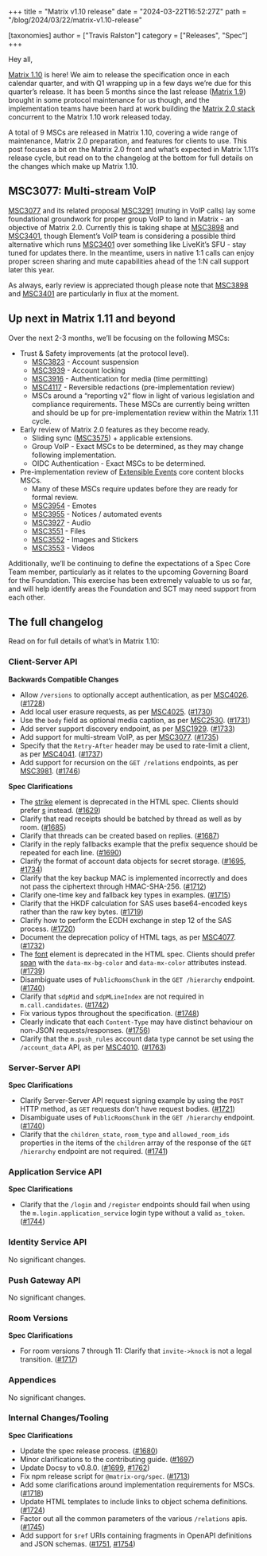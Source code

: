 +++
title = "Matrix v1.10 release"
date = "2024-03-22T16:52:27Z"
path = "/blog/2024/03/22/matrix-v1.10-release"

[taxonomies]
author = ["Travis Ralston"]
category = ["Releases", "Spec"]
+++


Hey all,

[Matrix 1.10](https://spec.matrix.org/v1.10/) is here! We aim to release the specification once in each calendar quarter, and with Q1 wrapping up in a few days we’re due for this quarter’s release. It has been 5 months since the last release ([Matrix 1.9](https://matrix.org/blog/2023/11/29/matrix-v1.9-release/)) brought in some protocol maintenance for us though, and the implementation teams have been hard at work building the [Matrix 2.0 stack](https://matrix.org/blog/2023/09/matrix-2-0/) concurrent to the Matrix 1.10 work released today.

A total of 9 MSCs are released in Matrix 1.10, covering a wide range of maintenance, Matrix 2.0 preparation, and features for clients to use. This post focuses a bit on the Matrix 2.0 front and what’s expected in Matrix 1.11’s release cycle, but read on to the changelog at the bottom for full details on the changes which make up Matrix 1.10.


## MSC3077: Multi-stream VoIP

[MSC3077](https://github.com/matrix-org/matrix-spec-proposals/blob/main/proposals/3077-multi-stream-voip.md) and its related proposal [MSC3291](https://github.com/matrix-org/matrix-spec-proposals/blob/main/proposals/3291-muting.md) (muting in VoIP calls) lay some foundational groundwork for proper group VoIP to land in Matrix - an objective of Matrix 2.0. Currently this is taking shape at [MSC3898](https://github.com/matrix-org/matrix-spec-proposals/pull/3898) and [MSC3401](https://github.com/matrix-org/matrix-spec-proposals/pull/3401), though Element’s VoIP team is considering a possible third alternative which runs [MSC3401](https://github.com/matrix-org/matrix-spec-proposals/pull/3401) over something like LiveKit’s SFU - stay tuned for updates there. In the meantime, users in native 1:1 calls can enjoy proper screen sharing and mute capabilities ahead of the 1:N call support later this year.

As always, early review is appreciated though please note that [MSC3898](https://github.com/matrix-org/matrix-spec-proposals/pull/3898) and [MSC3401](https://github.com/matrix-org/matrix-spec-proposals/pull/3401) are particularly in flux at the moment.


## Up next in Matrix 1.11 and beyond

Over the next 2-3 months, we’ll be focusing on the following MSCs:



* Trust & Safety improvements (at the protocol level).
    * [MSC3823](https://github.com/matrix-org/matrix-spec-proposals/issues/3823) - Account suspension
    * [MSC3939](https://github.com/matrix-org/matrix-spec-proposals/issues/3939) - Account locking
    * [MSC3916](https://github.com/matrix-org/matrix-spec-proposals/issues/3916) - Authentication for media (time permitting)
    * [MSC4117](https://github.com/matrix-org/matrix-spec-proposals/issues/4117) - Reversible redactions (pre-implementation review)
    * MSCs around a “reporting v2” flow in light of various legislation and compliance requirements. These MSCs are currently being written and should be up for pre-implementation review within the Matrix 1.11 cycle.
* Early review of Matrix 2.0 features as they become ready.
    * Sliding sync ([MSC3575](https://github.com/matrix-org/matrix-spec-proposals/pull/3575)) + applicable extensions.
    * Group VoIP - Exact MSCs to be determined, as they may change following implementation.
    * OIDC Authentication - Exact MSCs to be determined.
* Pre-implementation review of [Extensible Events](https://github.com/matrix-org/matrix-spec-proposals/blob/main/proposals/1767-extensible-events.md) core content blocks MSCs.
    * Many of these MSCs require updates before they are ready for formal review.
    * [MSC3954](https://github.com/matrix-org/matrix-doc/pull/3954) - Emotes
    * [MSC3955](https://github.com/matrix-org/matrix-doc/pull/3955) - Notices / automated events
    * [MSC3927](https://github.com/matrix-org/matrix-doc/pull/3927) - Audio
    * [MSC3551](https://github.com/matrix-org/matrix-doc/pull/3551) - Files
    * [MSC3552](https://github.com/matrix-org/matrix-doc/pull/3552) - Images and Stickers
    * [MSC3553](https://github.com/matrix-org/matrix-doc/pull/3553) - Videos

Additionally, we’ll be continuing to define the expectations of a Spec Core Team member, particularly as it relates to the upcoming Governing Board for the Foundation. This exercise has been extremely valuable to us so far, and will help identify areas the Foundation and SCT may need support from each other.


## The full changelog

Read on for full details of what’s in Matrix 1.10:

### Client-Server API

**Backwards Compatible Changes**

- Allow `/versions` to optionally accept authentication, as per [MSC4026](https://github.com/matrix-org/matrix-spec-proposals/pull/4026). ([#1728](https://github.com/matrix-org/matrix-spec/issues/1728))
- Add local user erasure requests, as per [MSC4025](https://github.com/matrix-org/matrix-spec-proposals/pull/4025). ([#1730](https://github.com/matrix-org/matrix-spec/issues/1730))
- Use the `body` field as optional media caption, as per [MSC2530](https://github.com/matrix-org/matrix-spec-proposals/pull/2530). ([#1731](https://github.com/matrix-org/matrix-spec/issues/1731))
- Add server support discovery endpoint, as per [MSC1929](https://github.com/matrix-org/matrix-spec-proposals/pull/1929). ([#1733](https://github.com/matrix-org/matrix-spec/issues/1733))
- Add support for multi-stream VoIP, as per [MSC3077](https://github.com/matrix-org/matrix-spec-proposals/pull/3077). ([#1735](https://github.com/matrix-org/matrix-spec/issues/1735))
- Specify that the `Retry-After` header may be used to rate-limit a client, as per [MSC4041](https://github.com/matrix-org/matrix-spec-proposals/pull/4041). ([#1737](https://github.com/matrix-org/matrix-spec/issues/1737))
- Add support for recursion on the `GET /relations` endpoints, as per [MSC3981](https://github.com/matrix-org/matrix-spec-proposals/pull/3981). ([#1746](https://github.com/matrix-org/matrix-spec/issues/1746))

**Spec Clarifications**

- The [strike](https://developer.mozilla.org/en-US/docs/Web/HTML/Element/strike) element is deprecated in the HTML spec. Clients should prefer [s](https://developer.mozilla.org/en-US/docs/Web/HTML/Element/s) instead. ([#1629](https://github.com/matrix-org/matrix-spec/issues/1629))
- Clarify that read receipts should be batched by thread as well as by room. ([#1685](https://github.com/matrix-org/matrix-spec/issues/1685))
- Clarify that threads can be created based on replies. ([#1687](https://github.com/matrix-org/matrix-spec/issues/1687))
- Clarify in the reply fallbacks example that the prefix sequence should be repeated for each line. ([#1690](https://github.com/matrix-org/matrix-spec/issues/1690))
- Clarify the format of account data objects for secret storage. ([#1695](https://github.com/matrix-org/matrix-spec/issues/1695), [#1734](https://github.com/matrix-org/matrix-spec/issues/1734))
- Clarify that the key backup MAC is implemented incorrectly and does not pass the ciphertext through HMAC-SHA-256. ([#1712](https://github.com/matrix-org/matrix-spec/issues/1712))
- Clarify one-time key and fallback key types in examples. ([#1715](https://github.com/matrix-org/matrix-spec/issues/1715))
- Clarify that the HKDF calculation for SAS uses base64-encoded keys rather than the raw key bytes. ([#1719](https://github.com/matrix-org/matrix-spec/issues/1719))
- Clarify how to perform the ECDH exchange in step 12 of the SAS process. ([#1720](https://github.com/matrix-org/matrix-spec/issues/1720))
- Document the deprecation policy of HTML tags, as per [MSC4077](https://github.com/matrix-org/matrix-spec-proposals/pull/4077). ([#1732](https://github.com/matrix-org/matrix-spec/issues/1732))
- The [font](https://developer.mozilla.org/en-US/docs/Web/HTML/Element/font) element is deprecated in the HTML spec. Clients should prefer [span](https://developer.mozilla.org/en-US/docs/Web/HTML/Element/span) with the `data-mx-bg-color` and `data-mx-color` attributes instead. ([#1739](https://github.com/matrix-org/matrix-spec/issues/1739))
- Disambiguate uses of `PublicRoomsChunk` in the `GET /hierarchy` endpoint. ([#1740](https://github.com/matrix-org/matrix-spec/issues/1740))
- Clarify that `sdpMid` and `sdpMLineIndex` are not required in `m.call.candidates`. ([#1742](https://github.com/matrix-org/matrix-spec/issues/1742))
- Fix various typos throughout the specification. ([#1748](https://github.com/matrix-org/matrix-spec/issues/1748))
- Clearly indicate that each `Content-Type` may have distinct behaviour on non-JSON requests/responses. ([#1756](https://github.com/matrix-org/matrix-spec/issues/1756))
- Clarify that the `m.push_rules` account data type cannot be set using the `/account_data` API, as per [MSC4010](https://github.com/matrix-org/matrix-spec-proposals/pull/4010). ([#1763](https://github.com/matrix-org/matrix-spec/issues/1763))


### Server-Server API

**Spec Clarifications**

- Clarify Server-Server API request signing example by using the `POST` HTTP method, as `GET` requests don't have request bodies. ([#1721](https://github.com/matrix-org/matrix-spec/issues/1721))
- Disambiguate uses of `PublicRoomsChunk` in the `GET /hierarchy` endpoint. ([#1740](https://github.com/matrix-org/matrix-spec/issues/1740))
- Clarify that the `children_state`, `room_type` and `allowed_room_ids` properties in the items of the `children` array of the response of the `GET /hierarchy` endpoint are not required. ([#1741](https://github.com/matrix-org/matrix-spec/issues/1741))


### Application Service API

**Spec Clarifications**

- Clarify that the `/login` and `/register` endpoints should fail when using the `m.login.application_service` login type without a valid `as_token`. ([#1744](https://github.com/matrix-org/matrix-spec/issues/1744))


### Identity Service API

No significant changes.


### Push Gateway API

No significant changes.


### Room Versions

**Spec Clarifications**

- For room versions 7 through 11: Clarify that `invite->knock` is not a legal transition. ([#1717](https://github.com/matrix-org/matrix-spec/issues/1717))


### Appendices

No significant changes.


### Internal Changes/Tooling

**Spec Clarifications**

- Update the spec release process. ([#1680](https://github.com/matrix-org/matrix-spec/issues/1680))
- Minor clarifications to the contributing guide. ([#1697](https://github.com/matrix-org/matrix-spec/issues/1697))
- Update Docsy to v0.8.0. ([#1699](https://github.com/matrix-org/matrix-spec/issues/1699), [#1762](https://github.com/matrix-org/matrix-spec/issues/1762))
- Fix npm release script for `@matrix-org/spec`. ([#1713](https://github.com/matrix-org/matrix-spec/issues/1713))
- Add some clarifications around implementation requirements for MSCs. ([#1718](https://github.com/matrix-org/matrix-spec/issues/1718))
- Update HTML templates to include links to object schema definitions. ([#1724](https://github.com/matrix-org/matrix-spec/issues/1724))
- Factor out all the common parameters of the various `/relations` apis. ([#1745](https://github.com/matrix-org/matrix-spec/issues/1745))
- Add support for `$ref` URIs containing fragments in OpenAPI definitions and JSON schemas. ([#1751](https://github.com/matrix-org/matrix-spec/issues/1751), [#1754](https://github.com/matrix-org/matrix-spec/issues/1754))
